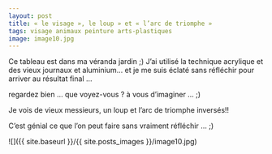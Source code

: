 ```yaml
---
layout: post
title: « le visage », le loup » et « l’arc de triomphe »
tags: visage animaux peinture arts-plastiques
image: image10.jpg
---
```

Ce tableau est dans ma véranda jardin ;) J’ai utilisé la technique acrylique et des vieux journaux et aluminium… et je me suis éclaté sans réfléchir pour arriver au résultat final …

regardez bien … que voyez-vous ? à vous d’imaginer … ;)

Je vois de vieux messieurs, un loup et l’arc de triomphe inversés!!

C’est génial ce que l’on peut faire sans vraiment réfléchir … ;)

![]({{ site.baseurl }}/{{ site.posts_images }}/image10.jpg)
